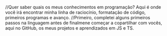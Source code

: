 //Quer saber quais os meus conhecimentos em programação? Aqui é onde você irá encontrar minha linha de raciocínio, formatação de código, primeiros programas e avanço.
//Primeiro, completei alguns primeiros passos na linguagem antes de finalmene começar a copartilhar com vocês, aqui no GitHub, os meus projetos e aprendizados em JS e TS.
